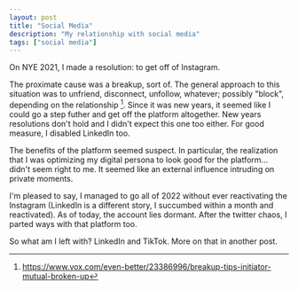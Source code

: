 ```yaml
---
layout: post
title: "Social Media"
description: "My relationship with social media"
tags: ["social media"]
---
```


On NYE 2021, I made a resolution: to get off of Instagram.


The proximate cause was a breakup, sort of. The general approach to this situation was to unfriend, disconnect, unfollow, whatever; possibly "block", depending on the relationship [^1]. Since it was new years, it seemed like I could go a step futher and get off the platform altogether. New years resolutions don't hold and I didn't expect this one too either. For good measure, I disabled LinkedIn too.


The benefits of the platform seemed suspect. In particular, the realization that I was optimizing my digital persona to look good for the platform... didn't seem right to me. It seemed like an external influence intruding on private moments.


I'm pleased to say, I managed to go all of 2022 without ever reactivating the Instagram (LinkedIn is a different story, I succumbed within a month and reactivated). As of today, the account lies dormant. After the twitter chaos, I parted ways with that platform too.


So what am I left with? LinkedIn and TikTok. More on that in another post.


[^1]: https://www.vox.com/even-better/23386996/breakup-tips-initiator-mutual-broken-up